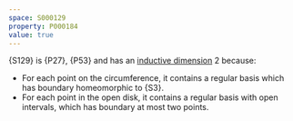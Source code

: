 ```yaml
---
space: S000129
property: P000184
value: true
---
```


{S129} is {P27}, {P53} and has an [inductive dimension](https://en.wikipedia.org/wiki/Inductive_dimension) 2 because:
- For each point on the circumference, it contains a regular basis which has boundary homeomorphic to {S3}.
- For each point in the open disk, it contains a regular basis with open intervals, which has boundary at most two points.
